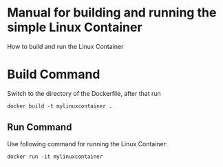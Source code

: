 # Manual for building and running the simple Linux Container 

How to build and run the Linux Container

# Build Command

Switch to the directory of the Dockerfile, after that run 

```
docker build -t mylinuxcontainer .  
```

## Run Command 

Use following command for running the Linux Container:

```
docker run -it mylinuxcontainer
```
